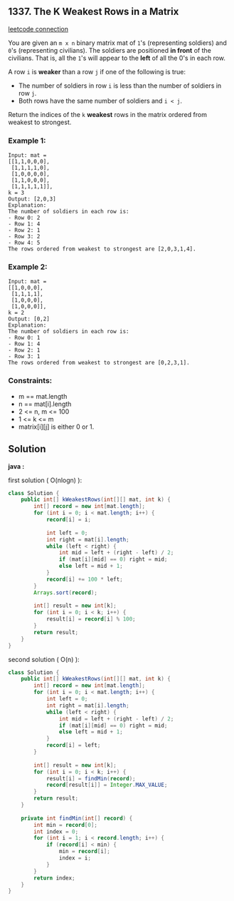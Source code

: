 ## 1337. The K Weakest Rows in a Matrix

[leetcode connection](https://leetcode.com/problems/the-k-weakest-rows-in-a-matrix/)

You are given an `m x n` binary matrix mat of `1`'s (representing soldiers) and `0`'s (representing civilians). The soldiers are positioned **in front** of the civilians. That is, all the `1`'s will appear to the **left** of all the 0's in each row.

A row `i` is **weaker** than a row `j` if one of the following is true:

* The number of soldiers in row `i` is less than the number of soldiers in row `j`.
* Both rows have the same number of soldiers and `i < j`.

Return the indices of the `k` **weakest** rows in the matrix ordered from weakest to strongest.

### Example 1:
```
Input: mat = 
[[1,1,0,0,0],
 [1,1,1,1,0],
 [1,0,0,0,0],
 [1,1,0,0,0],
 [1,1,1,1,1]], 
k = 3
Output: [2,0,3]
Explanation: 
The number of soldiers in each row is: 
- Row 0: 2 
- Row 1: 4 
- Row 2: 1 
- Row 3: 2 
- Row 4: 5 
The rows ordered from weakest to strongest are [2,0,3,1,4].
```

### Example 2:
```
Input: mat = 
[[1,0,0,0],
 [1,1,1,1],
 [1,0,0,0],
 [1,0,0,0]], 
k = 2
Output: [0,2]
Explanation: 
The number of soldiers in each row is: 
- Row 0: 1 
- Row 1: 4 
- Row 2: 1 
- Row 3: 1 
The rows ordered from weakest to strongest are [0,2,3,1].
```

### Constraints:

* m == mat.length
* n == mat[i].length
* 2 <= n, m <= 100
* 1 <= k <= m
* matrix[i][j] is either 0 or 1.

## Solution

**java :**

first solution ( O(nlogn) ):
```java
class Solution {
    public int[] kWeakestRows(int[][] mat, int k) {
        int[] record = new int[mat.length];
        for (int i = 0; i < mat.length; i++) {
            record[i] = i;
            
            int left = 0;
            int right = mat[i].length;
            while (left < right) {
                int mid = left + (right - left) / 2;
                if (mat[i][mid] == 0) right = mid;
                else left = mid + 1;
            }
            record[i] += 100 * left;
        }
        Arrays.sort(record);
        
        int[] result = new int[k];
        for (int i = 0; i < k; i++) {
            result[i] = record[i] % 100;
        }
        return result;
    }
}
```

second solution ( O(n) ):
```java
class Solution {
    public int[] kWeakestRows(int[][] mat, int k) {
        int[] record = new int[mat.length];
        for (int i = 0; i < mat.length; i++) {
            int left = 0;
            int right = mat[i].length;
            while (left < right) {
                int mid = left + (right - left) / 2;
                if (mat[i][mid] == 0) right = mid;
                else left = mid + 1;
            }
            record[i] = left;
        }
        
        int[] result = new int[k];
        for (int i = 0; i < k; i++) {
            result[i] = findMin(record);
            record[result[i]] = Integer.MAX_VALUE;
        }
        return result;
    }
    
    private int findMin(int[] record) {
        int min = record[0];
        int index = 0;
        for (int i = 1; i < record.length; i++) {
            if (record[i] < min) {
                min = record[i];
                index = i;
            }
        }
        return index;
    }
}
```